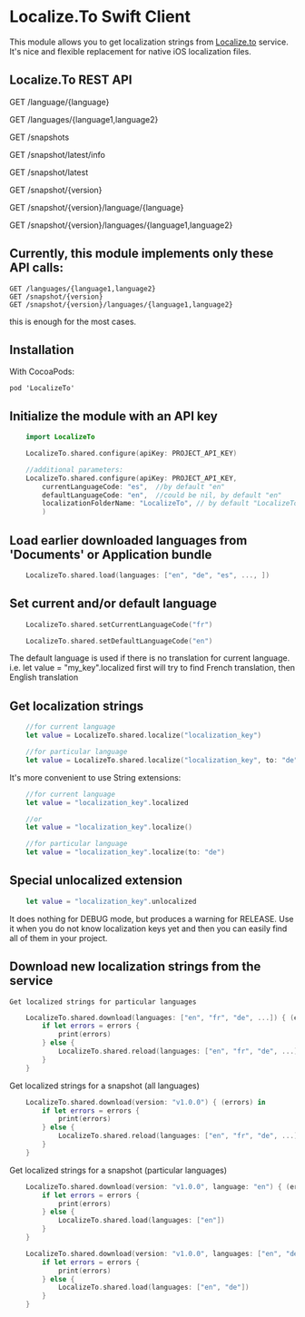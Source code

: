 # Localize.To Swift Client

This module allows you to get localization strings from [Localize.to](https://localize.to) service.
It's nice and flexible replacement for native iOS localization files.

## Localize.To REST API

GET /language/{language}

GET /languages/{language1,language2}

GET /snapshots

GET /snapshot/latest/info

GET /snapshot/latest

GET /snapshot/{version}

GET /snapshot/{version}/language/{language}

GET /snapshot/{version}/languages/{language1,language2}

## Currently, this module implements only these API calls:

    GET /languages/{language1,language2}
    GET /snapshot/{version}
    GET /snapshot/{version}/languages/{language1,language2}

this is enough for the most cases.

## Installation

With CocoaPods:

    pod 'LocalizeTo'


## Initialize the module with an API key

```swift
    import LocalizeTo

    LocalizeTo.shared.configure(apiKey: PROJECT_API_KEY)

    //additional parameters:
    LocalizeTo.shared.configure(apiKey: PROJECT_API_KEY,
        currentLanguageCode: "es",  //by default "en"
        defaultLanguageCode: "en",  //could be nil, by default "en"
        localizationFolderName: "LocalizeTo", // by default "LocalizeTo"
        )
```

## Load earlier downloaded languages from 'Documents' or Application bundle

```swift
    LocalizeTo.shared.load(languages: ["en", "de", "es", ..., ])
```

## Set current and/or default language

```swift
    LocalizeTo.shared.setCurrentLanguageCode("fr")

    LocalizeTo.shared.setDefaultLanguageCode("en")
```

The default language is used if there is no translation for current language.
i.e.
let value = "my_key".localized
first will try to find French translation, then English translation


## Get localization strings

```swift
    //for current language
    let value = LocalizeTo.shared.localize("localization_key")

    //for particular language
    let value = LocalizeTo.shared.localize("localization_key", to: "de")
```

It's more convenient to use String extensions:

```swift
    //for current language
    let value = "localization_key".localized

    //or
    let value = "localization_key".localize()

    //for particular language
    let value = "localization_key".localize(to: "de")
```

## Special unlocalized extension

```swift
    let value = "localization_key".unlocalized
```

It does nothing for DEBUG mode, but produces a warning for RELEASE.
Use it when you do not know localization keys yet and then you can easily find all of them in your project.

## Download new localization strings from the service

    Get localized strings for particular languages

```swift
    LocalizeTo.shared.download(languages: ["en", "fr", "de", ...]) { (errors) in
        if let errors = errors {
            print(errors)
        } else {
            LocalizeTo.shared.reload(languages: ["en", "fr", "de", ...])
        }
    }

```

Get localized strings for a snapshot (all languages)

```swift
    LocalizeTo.shared.download(version: "v1.0.0") { (errors) in
        if let errors = errors {
            print(errors)
        } else {
            LocalizeTo.shared.reload(languages: ["en", "fr", "de", ...])
        }
    }

```

Get localized strings for a snapshot (particular languages)

```swift
    LocalizeTo.shared.download(version: "v1.0.0", language: "en") { (errors) in
        if let errors = errors {
            print(errors)
        } else {
            LocalizeTo.shared.load(languages: ["en"])
        }
    }

    LocalizeTo.shared.download(version: "v1.0.0", languages: ["en", "de"]) { (errors) in
        if let errors = errors {
            print(errors)
        } else {
            LocalizeTo.shared.load(languages: ["en", "de"])
        }
    }
```

